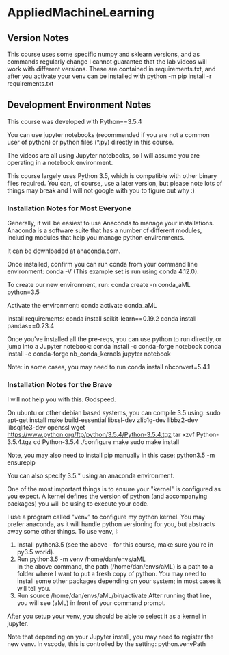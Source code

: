 # AppliedMachineLearning

## Version Notes
This course uses some specific numpy and sklearn versions, and as commands regularly change
I cannot guarantee that the lab videos will work with different versions.
These are contained in requirements.txt, and after you activate your venv can be installed
with 
python -m pip install -r requirements.txt

## Development Environment Notes
This course was developed with Python==3.5.4

You can use jupyter notebooks (recommended if you are not a common user of python)
or python files (*.py) directly in this course.

The videos are all using Jupyter notebooks, so I will assume you are operating in a notebook environment.

This course largely uses Python 3.5, which is compatible with other binary files required.
You can, of course, use a later version, but please note lots of things may break and I will
not google with you to figure out why :)

### Installation Notes for Most Everyone
Generally, it will be easiest to use Anaconda to manage your installations.
Anaconda is a software suite that has a number of different modules, including
modules that help you manage python environments.

It can be downloaded at anaconda.com.

Once installed, confirm you can run conda from your command line environment:
conda -V 
(This example set is run using conda 4.12.0).

To create our new environment, run:
conda create -n conda_aML python=3.5

Activate the environment:
conda activate conda_aML

Install requirements:
conda install scikit-learn==0.19.2
conda install pandas==0.23.4

Once you've installed all the pre-reqs, you can use python to run directly, or jump into a Jupyter
notebook:
conda install -c conda-forge notebook
conda install -c conda-forge nb_conda_kernels
jupyter notebook

Note: in some cases, you may need to run conda install nbconvert=5.4.1

### Installation Notes for the Brave
I will not help you with this.  Godspeed.

On ubuntu or other debian based systems, you can compile 3.5 using:
sudo apt-get install make build-essential libssl-dev zlib1g-dev libbz2-dev libsqlite3-dev openssl 
wget https://www.python.org/ftp/python/3.5.4/Python-3.5.4.tgz
tar xzvf Python-3.5.4.tgz
cd Python-3.5.4
./configure
make
sudo make install

Note, you may also need to install pip manually in this case:
python3.5 -m ensurepip

You can also specify 3.5.* using an anaconda environment.

One of the most important things is to ensure your "kernel" is configured as you expect. 
A kernel defines the version of python (and accompanying packages) you will be using 
to execute your code.

I use a program called "venv" to configure my python kernel.  You may prefer anaconda, as it will
handle python versioning for you, but abstracts away some other things.
To use venv, I:
1) Install python3.5 (see the above - for this course, make sure you're in py3.5 world).
2) Run python3.5 -m venv /home/dan/envs/aML  
In the above command, the path (/home/dan/envs/aML) is a path to a folder where I want to put a fresh copy of python.
You may need to install some other packages depending on your system; in most cases it will tell you.
3) Run source /home/dan/envs/aML/bin/activate
After running that line, you will see (aML) in front of your command prompt.

After you setup your venv, you should be able to select it as a kernel in jupyter.

Note that depending on your Jupyter install, you may need to register the new venv. 
In vscode, this is controlled by the setting: python.venvPath

